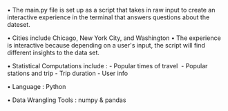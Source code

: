 • The main.py file is set up as a script that takes in raw input to create an interactive experience in the terminal that answers questions about the dateset. 

• Cities include Chicago, New York City, and Washington
 • The experience is interactive because depending on a user's input, the script will find different insights to the data set. 
 
• Statistical Computations include :
    - Popular times of travel 
    -  Popular stations and trip
    -  Trip duration
    - User info
    
• Language : Python

• Data Wrangling Tools : numpy & pandas
